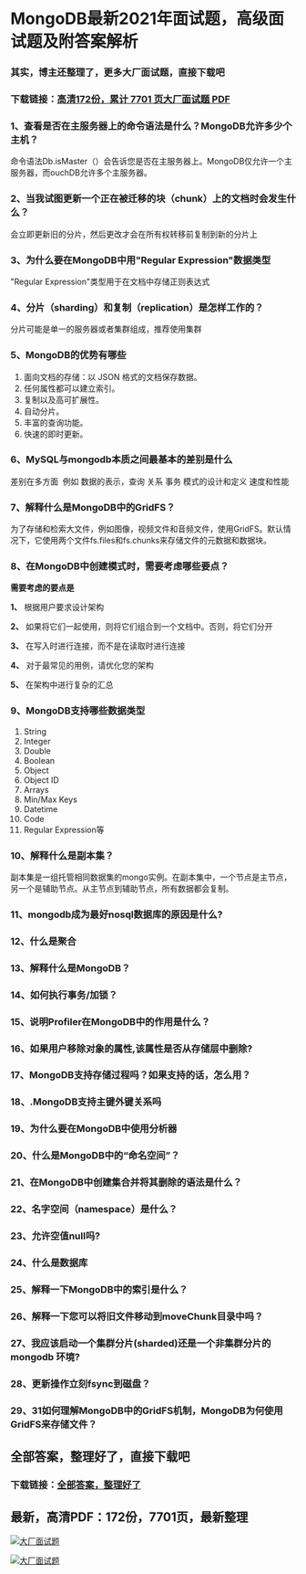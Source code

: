 # MongoDB最新2021年面试题，高级面试题及附答案解析

### 其实，博主还整理了，更多大厂面试题，直接下载吧

### 下载链接：[高清172份，累计 7701 页大厂面试题  PDF](https://github.com/souyunku/DevBooks/blob/master/docs/index.md)



### 1、查看是否在主服务器上的命令语法是什么？MongoDB允许多少个主机？

命令语法Db.isMaster（）会告诉您是否在主服务器上。MongoDB仅允许一个主服务器，而ouchDB允许多个主服务器。


### 2、当我试图更新一个正在被迁移的块（chunk）上的文档时会发生什么？

会立即更新旧的分片，然后更改才会在所有权转移前复制到新的分片上


### 3、为什么要在MongoDB中用"Regular Expression"数据类型

"Regular Expression"类型用于在文档中存储正则表达式


### 4、分片（sharding）和复制（replication）是怎样工作的？

分片可能是单一的服务器或者集群组成，推荐使用集群


### 5、MongoDB的优势有哪些

1. 面向文档的存储：以 JSON 格式的文档保存数据。
2. 任何属性都可以建立索引。
3. 复制以及高可扩展性。
4. 自动分片。
5. 丰富的查询功能。
6. 快速的即时更新。


### 6、MySQL与mongodb本质之间最基本的差别是什么

差别在多方面  例如 数据的表示，查询 关系 事务 模式的设计和定义 速度和性能


### 7、解释什么是MongoDB中的GridFS？

为了存储和检索大文件，例如图像，视频文件和音频文件，使用GridFS。默认情况下，它使用两个文件fs.files和fs.chunks来存储文件的元数据和数据块。


### 8、在MongoDB中创建模式时，需要考虑哪些要点？

**需要考虑的要点是**

**1、** 根据用户要求设计架构

**2、** 如果将它们一起使用，则将它们组合到一个文档中。否则，将它们分开

**3、** 在写入时进行连接，而不是在读取时进行连接

**4、** 对于最常见的用例，请优化您的架构

**5、** 在架构中进行复杂的汇总


### 9、MongoDB支持哪些数据类型

1. String
2. Integer
3. Double
4. Boolean
5. Object
6. Object ID
7. Arrays
8. Min/Max Keys
9. Datetime
10. Code
11. Regular Expression等


### 10、解释什么是副本集？

副本集是一组托管相同数据集的mongo实例。在副本集中，一个节点是主节点，另一个是辅助节点。从主节点到辅助节点，所有数据都会复制。


### 11、mongodb成为最好nosql数据库的原因是什么?
### 12、什么是聚合
### 13、解释什么是MongoDB？
### 14、如何执行事务/加锁？
### 15、说明Profiler在MongoDB中的作用是什么？
### 16、如果用户移除对象的属性,该属性是否从存储层中删除?
### 17、MongoDB支持存储过程吗？如果支持的话，怎么用？
### 18、.MongoDB支持主键外键关系吗
### 19、为什么要在MongoDB中使用分析器
### 20、什么是MongoDB中的“命名空间”？
### 21、在MongoDB中创建集合并将其删除的语法是什么？
### 22、名字空间（namespace）是什么？
### 23、允许空值null吗?
### 24、什么是数据库
### 25、解释一下MongoDB中的索引是什么？
### 26、解释一下您可以将旧文件移动到moveChunk目录中吗？
### 27、我应该启动一个集群分片(sharded)还是一个非集群分片的 mongodb 环境?
### 28、更新操作立刻fsync到磁盘？
### 29、31如何理解MongoDB中的GridFS机制，MongoDB为何使用GridFS来存储文件？




## 全部答案，整理好了，直接下载吧

### 下载链接：[全部答案，整理好了](https://www.souyunku.com/wp-content/uploads/weixin/githup-weixin-2.png)




## 最新，高清PDF：172份，7701页，最新整理

[![大厂面试题](https://www.souyunku.com/wp-content/uploads/weixin/mst.png "架构师专栏")](https://www.souyunku.com/wp-content/uploads/weixin/githup-weixin.png "架构师专栏")

[![大厂面试题](https://www.souyunku.com/wp-content/uploads/weixin/githup-weixin.png "架构师专栏")](https://www.souyunku.com/wp-content/uploads/weixin/githup-weixin.png "架构师专栏")

